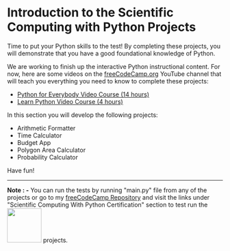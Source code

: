 # Introduction to the Scientific Computing with Python Projects
Time to put your Python skills to the test! By completing these projects, you will demonstrate that you have a good foundational knowledge of Python.

We are working to finish up the interactive Python instructional content. For now, here are some videos on the [freeCodeCamp.org](https://freeCodeCamp.org/learn) YouTube channel that will teach you everything you need to know to complete these projects:

- [Python for Everybody Video Course (14 hours)](https://www.freecodecamp.org/news/python-for-everybody/)  
- [Learn Python Video Course (4 hours)](https://www.freecodecamp.org/news/learn-python-basics-in-depth-video-course/)  

In this section you will develop the following projects:  

- Arithmetic Formatter  
- Time Calculator  
- Budget App  
- Polygon Area Calculator  
- Probability Calculator  

Have fun!

---
**Note : -** You can run the tests by running "main.py" file from any of the projects or go to my [freeCodeCamp Repository](https://github.com/cyogian/freeCodeCamp) and visit the links under "Scientific Computing With Python Certification" section to test run the <a href="https://repl.it" target="_blank" rel="noreferrer"><img src="https://repl.it/public/images/light-logo.svg" width=80/></a> projects.
